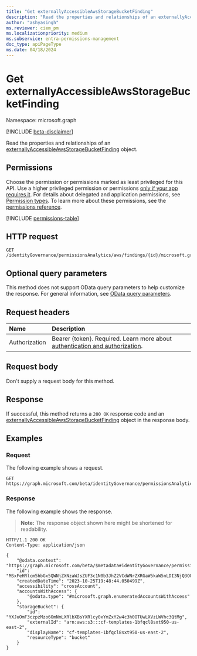 ```yaml
---
title: "Get externallyAccessibleAwsStorageBucketFinding"
description: "Read the properties and relationships of an externallyAccessibleAwsStorageBucketFinding object."
author: "ashyasingh"
ms.reviewer: ciem_pm
ms.localizationpriority: medium
ms.subservice: entra-permissions-management
doc_type: apiPageType
ms.date: 04/18/2024
---
```


# Get externallyAccessibleAwsStorageBucketFinding
Namespace: microsoft.graph

[!INCLUDE [beta-disclaimer](../../includes/beta-disclaimer.md)]

Read the properties and relationships of an [externallyAccessibleAwsStorageBucketFinding](../resources/externallyaccessibleawsstoragebucketfinding.md) object.

## Permissions
Choose the permission or permissions marked as least privileged for this API. Use a higher privileged permission or permissions [only if your app requires it](/graph/permissions-overview#best-practices-for-using-microsoft-graph-permissions). For details about delegated and application permissions, see [Permission types](/graph/permissions-overview#permission-types). To learn more about these permissions, see the [permissions reference](/graph/permissions-reference).

<!-- { "blockType": "permissions", "name": "externallyaccessibleawsstoragebucketfinding_get" } -->
[!INCLUDE [permissions-table](../includes/permissions/externallyaccessibleawsstoragebucketfinding-get-permissions.md)]

## HTTP request

<!-- {
  "blockType": "ignored"
}
-->
``` http
GET /identityGovernance/permissionsAnalytics/aws/findings/{id}/microsoft.graph.externallyAccessibleAwsStorageBucketFinding
```

## Optional query parameters
This method does not support OData query parameters to help customize the response. For general information, see [OData query parameters](/graph/query-parameters).

## Request headers
|Name|Description|
|:---|:---|
|Authorization|Bearer {token}. Required. Learn more about [authentication and authorization](/graph/auth/auth-concepts).|

## Request body
Don't supply a request body for this method.

## Response

If successful, this method returns a `200 OK` response code and an [externallyAccessibleAwsStorageBucketFinding](../resources/externallyaccessibleawsstoragebucketfinding.md) object in the response body.

## Examples

### Request
The following example shows a request.
<!-- {
  "blockType": "request",
  "name": "get_externallyaccessibleawsstoragebucketfinding"
}
-->
``` http
GET https://graph.microsoft.com/beta/identityGovernance/permissionsAnalytics/aws/MSxFeHRlcm5hbGx5QWNjZXNzaWJsZUF3c1N0b3JhZ2VCdWNrZXRGaW5kaW5nLDI3NjQ3OQ/findings/microsoft.graph.externallyAccessibleAwsStorageBucketFinding
```


### Response
The following example shows the response.
>**Note:** The response object shown here might be shortened for readability.
<!-- {
  "blockType": "response",
  "truncated": true,
  "@odata.type": "microsoft.graph.externallyAccessibleAwsStorageBucketFinding"
}
-->
``` http
HTTP/1.1 200 OK
Content-Type: application/json

{
    "@odata.context": "https://graph.microsoft.com/beta/$metadata#identityGovernance/permissionsAnalytics/aws/findings/microsoft.graph.externallyAccessibleAwsStorageBucketFinding/$entity",
    "id": "MSxFeHRlcm5hbGx5QWNjZXNzaWJsZUF3c1N0b3JhZ2VCdWNrZXRGaW5kaW5nLDI3NjQ3OQ",
    "createdDateTime": "2023-10-25T19:48:44.050499Z",
    "accessibility": "crossAccount",
    "accountsWithAccess": {
        "@odata.type": "#microsoft.graph.enumeratedAccountsWithAccess"
    },
    "storageBucket": {
        "id": "YXJuOmF3czpzMzo6OmNmLXRlbXBsYXRlcy0xYmZxY2w4c3h0OTUwLXVzLWVhc3QtMg",
        "externalId": "arn:aws:s3:::cf-templates-1bfqcl8sxt950-us-east-2",
        "displayName": "cf-templates-1bfqcl8sxt950-us-east-2",
        "resourceType": "bucket"
    }
}
```
